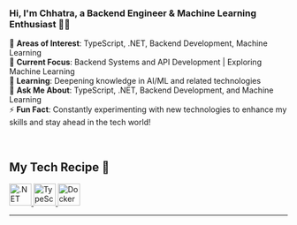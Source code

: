 ### Hi, I'm Chhatra, a Backend Engineer & Machine Learning Enthusiast 👨‍💻

👀  **Areas of Interest**: TypeScript, .NET, Backend Development, Machine Learning  
🔭  **Current Focus**: Backend Systems and API Development | Exploring Machine Learning  
🌱  **Learning**: Deepening knowledge in AI/ML and related technologies  
💼  **Ask Me About**: TypeScript, .NET, Backend Development, and Machine Learning  
⚡   **Fun Fact**: Constantly experimenting with new technologies to enhance my skills and stay ahead in the tech world!

<br/>  


## My Tech Recipe 🍴

<a href="https://dotnet.microsoft.com/download/dotnet-framework" target="_blank">
    <img src="https://profilinator.rishav.dev/skills-assets/dot-net-original-wordmark.svg" alt=".NET" width="40" />
</a> 

<a href="https://www.typescriptlang.org/" target="_blank">
    <img src="https://profilinator.rishav.dev/skills-assets/typescript-original.svg" alt="TypeScript" width="40" />
</a> 

<a href="https://www.docker.com/" target="_blank">
    <img src="https://profilinator.rishav.dev/skills-assets/docker-original-wordmark.svg" alt="Docker" width="40" />
</a>


<br/>  


----







